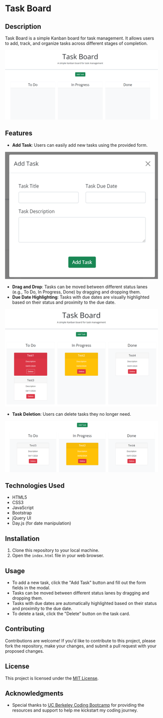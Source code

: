 # Task Board

## Description

Task Board is a simple Kanban board for task management. It allows users to add, track, and organize tasks across different stages of completion.

![Site](.\assets\images\basesite.png)

## Features

- **Add Task**: Users can easily add new tasks using the provided form.

![Add Task](.\assets\images\add-task-popup.png)
- **Drag and Drop**: Tasks can be moved between different status lanes (e.g., To Do, In Progress, Done) by dragging and dropping them.
- **Due Date Highlighting**: Tasks with due dates are visually highlighted based on their status and proximity to the due date.

![Task Highlights](.\assets\images\added-tasks.png)
- **Task Deletion**: Users can delete tasks they no longer need.

![Task Removed](.\assets\images\deleted.png)

## Technologies Used

- HTML5
- CSS3
- JavaScript
- Bootstrap
- jQuery UI
- Day.js (for date manipulation)

## Installation

1. Clone this repository to your local machine.
2. Open the `index.html` file in your web browser.

## Usage

- To add a new task, click the "Add Task" button and fill out the form fields in the modal.
- Tasks can be moved between different status lanes by dragging and dropping them.
- Tasks with due dates are automatically highlighted based on their status and proximity to the due date.
- To delete a task, click the "Delete" button on the task card.

## Contributing

Contributions are welcome! If you'd like to contribute to this project, please fork the repository, make your changes, and submit a pull request with your proposed changes.

## License

This project is licensed under the [MIT License](LICENSE).

## Acknowledgments

- Special thanks to [UC Berkeley Coding Bootcamp](https://bootcamp.berkeley.edu/coding/) for providing the resources and support to help me kickstart my coding journey.